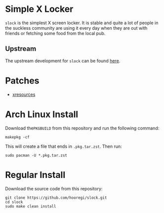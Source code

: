 # Simple X Locker

`slock` is the simplest X screen locker. It is stable and quite a lot of people in the suckless community are using it every day when they are out with friends or fetching some food from the local pub.

## Upstream

The upstream development for `slock` can be found [here](https://git.suckless.org/slock).

# Patches

- [xresources](https://tools.suckless.org/slock/patches/xresources/)

# Arch Linux Install

Download the`PKGBUILD` from this repository and run the following command:

```
makepkg -cf
```

This will create a file that ends in `.pkg.tar.zst`. Then run:

```
sudo pacman -U *.pkg.tar.zst
```

# Regular Install

Download the source code from this repository:

```
git clone https://github.com/hooregi/slock.git
cd slock
sudo make clean install
```
